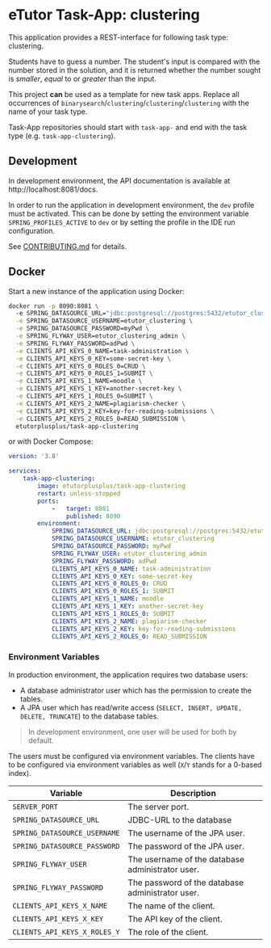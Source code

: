 # eTutor Task-App: clustering

This application provides a REST-interface for following task type: clustering.

Students have to guess a number. The student's input is compared with the number stored in the solution, and it is returned whether the number sought is _smaller_, _equal_ to or
_greater_ than the input.

This project **can** be used as a template for new task apps. Replace all occurrences of `binarysearch`/`clustering`/`clustering`/`clustering` with the name of your task
type.

Task-App repositories should start with `task-app-` and end with the task type (e.g. `task-app-clustering`).

## Development

In development environment, the API documentation is available at http://localhost:8081/docs.

In order to run the application in development environment, the `dev` profile must be activated. 
This can be done by setting the environment variable `SPRING_PROFILES_ACTIVE` to `dev` or by setting the profile in the IDE run configuration.

See [CONTRIBUTING.md](CONTRIBUTING.md) for details.

## Docker

Start a new instance of the application using Docker:

```bash
docker run -p 8090:8081 \ 
  -e SPRING_DATASOURCE_URL="jdbc:postgresql://postgres:5432/etutor_clustering" \
  -e SPRING_DATASOURCE_USERNAME=etutor_clustering \
  -e SPRING_DATASOURCE_PASSWORD=myPwd \
  -e SPRING_FLYWAY_USER=etutor_clustering_admin \
  -e SPRING_FLYWAY_PASSWORD=adPwd \
  -e CLIENTS_API_KEYS_0_NAME=task-administration \
  -e CLIENTS_API_KEYS_0_KEY=some-secret-key \
  -e CLIENTS_API_KEYS_0_ROLES_0=CRUD \
  -e CLIENTS_API_KEYS_0_ROLES_1=SUBMIT \
  -e CLIENTS_API_KEYS_1_NAME=moodle \
  -e CLIENTS_API_KEYS_1_KEY=another-secret-key \
  -e CLIENTS_API_KEYS_1_ROLES_0=SUBMIT \
  -e CLIENTS_API_KEYS_2_NAME=plagiarism-checker \
  -e CLIENTS_API_KEYS_2_KEY=key-for-reading-submissions \
  -e CLIENTS_API_KEYS_2_ROLES_0=READ_SUBMISSION \
  etutorplusplus/task-app-clustering
```

or with Docker Compose:

```yaml
version: '3.8'

services:
    task-app-clustering:
        image: etutorplusplus/task-app-clustering
        restart: unless-stopped
        ports:
            -   target: 8081
                published: 8090
        environment:
            SPRING_DATASOURCE_URL: jdbc:postgresql://postgres:5432/etutor_clustering
            SPRING_DATASOURCE_USERNAME: etutor_clustering
            SPRING_DATASOURCE_PASSWORD: myPwd
            SPRING_FLYWAY_USER: etutor_clustering_admin
            SPRING_FLYWAY_PASSWORD: adPwd
            CLIENTS_API_KEYS_0_NAME: task-administration
            CLIENTS_API_KEYS_0_KEY: some-secret-key
            CLIENTS_API_KEYS_0_ROLES_0: CRUD
            CLIENTS_API_KEYS_0_ROLES_1: SUBMIT
            CLIENTS_API_KEYS_1_NAME: moodle
            CLIENTS_API_KEYS_1_KEY: another-secret-key
            CLIENTS_API_KEYS_1_ROLES_0: SUBMIT
            CLIENTS_API_KEYS_2_NAME: plagiarism-checker
            CLIENTS_API_KEYS_2_KEY: key-for-reading-submissions
            CLIENTS_API_KEYS_2_ROLES_0: READ_SUBMISSION
```

### Environment Variables

In production environment, the application requires two database users:

* A database administrator user which has the permission to create the tables.
* A JPA user which has read/write access (`SELECT, INSERT, UPDATE, DELETE, TRUNCATE`) to the database tables.

> In development environment, one user will be used for both by default.

The users must be configured via environment variables. The clients have to be configured via environment variables as well (`X`/`Y` stands for a 0-based index).

| Variable                     | Description                                      |
|------------------------------|--------------------------------------------------|
| `SERVER_PORT`                | The server port.                                 |
| `SPRING_DATASOURCE_URL`      | JDBC-URL to the database                         |
| `SPRING_DATASOURCE_USERNAME` | The username of the JPA user.                    |
| `SPRING_DATASOURCE_PASSWORD` | The password of the JPA user.                    |
| `SPRING_FLYWAY_USER`         | The username of the database administrator user. |
| `SPRING_FLYWAY_PASSWORD`     | The password of the database administrator user. |
| `CLIENTS_API_KEYS_X_NAME`    | The name of the client.                          |
| `CLIENTS_API_KEYS_X_KEY`     | The API key of the client.                       |
| `CLIENTS_API_KEYS_X_ROLES_Y` | The role of the client.                          |

